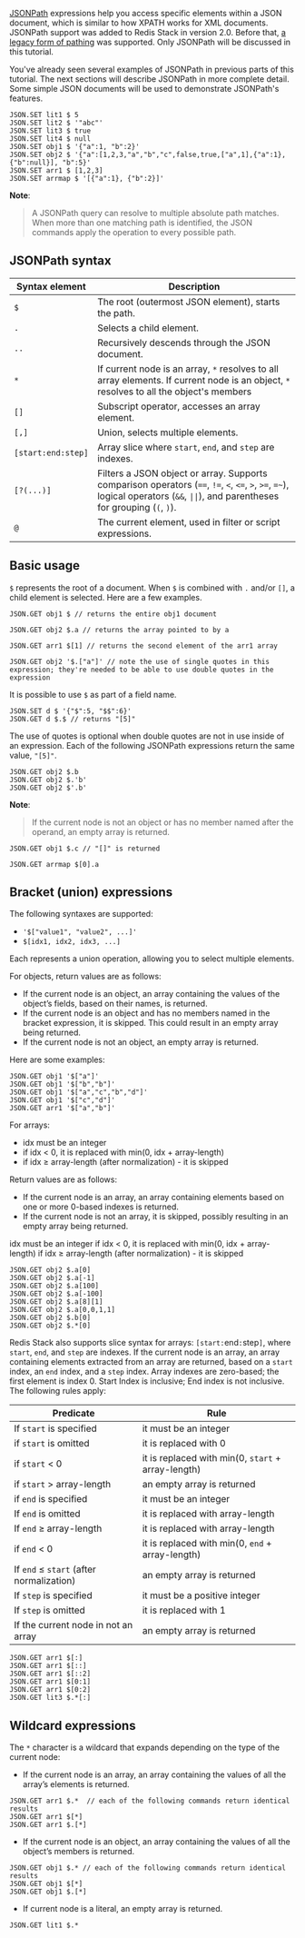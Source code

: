 [JSONPath](https://goessner.net/articles/JsonPath/) expressions help you access specific elements within a JSON document, which is similar to how XPATH works for XML documents.
JSONPath support was added to Redis Stack in version 2.0.
Before that, [a legacy form of pathing](https://redis.io/docs/data-types/json/path/#legacy-path-syntax) was supported.
Only JSONPath will be discussed in this tutorial.

You've already seen several examples of JSONPath in previous parts of this tutorial. The next sections will describe JSONPath in more complete detail.
Some simple JSON documents will be used to demonstrate JSONPath's features.

```redis Load documents
JSON.SET lit1 $ 5
JSON.SET lit2 $ '"abc"'
JSON.SET lit3 $ true
JSON.SET lit4 $ null
JSON.SET obj1 $ '{"a":1, "b":2}'
JSON.SET obj2 $ '{"a":[1,2,3,"a","b","c",false,true,["a",1],{"a":1},{"b":null}], "b":5}'
JSON.SET arr1 $ [1,2,3]
JSON.SET arrmap $ '[{"a":1}, {"b":2}]'
```

**Note**:
>A JSONPath query can resolve to multiple absolute path matches. When more than one matching path is identified, the JSON commands apply the operation to every possible path.

## JSONPath syntax

| Syntax&nbsp;element | Description |
|----------------|-------------|
| `$` | The root (outermost JSON element), starts the path. |
| `.` | Selects a child element. |
| `..` | Recursively descends through the JSON document. |
| `*` | If current node is an array, `*` resolves to all array elements. If current node is an object, `*` resolves to all the object's members |
| `[]` | Subscript operator, accesses an array element. |
| `[,]` | Union, selects multiple elements. |
| `[start:end:step]` | Array slice where `start`, `end`, and `step` are indexes. |
| `[?(...)]` | Filters a JSON object or array. Supports comparison operators (`==`, `!=`, `<`, `<=`, `>`, `>=`, `=~`), logical operators (`&&`, `\|\|`), and parentheses for grouping (`(`, `)`). |
| `@` | The current element, used in filter or script expressions. |

## Basic usage

`$` represents the root of a document. When `$` is combined with `.` and/or `[]`, a child element is selected. Here are a few examples.

```redis $ by itself
JSON.GET obj1 $ // returns the entire obj1 document
```

```redis Select an element with $.
JSON.GET obj2 $.a // returns the array pointed to by a
```

```redis Select an element with $[...]
JSON.GET arr1 $[1] // returns the second element of the arr1 array
```

```redis Select $.a using $.[] notation
JSON.GET obj2 '$.["a"]' // note the use of single quotes in this expression; they're needed to be able to use double quotes in the expression
```

It is possible to use `$` as part of a field name.

```redis Using $ as part of a field name
JSON.SET d $ '{"$":5, "$$":6}'
JSON.GET d $.$ // returns "[5]"
```

The use of quotes is optional when double quotes are not in use inside of an expression.
Each of the following JSONPath expressions return the same value, `"[5]"`.

```redis Quote usage
JSON.GET obj2 $.b
JSON.GET obj2 $.'b'
JSON.GET obj2 $'.b'
```

**Note**:
>If the current node is not an object or has no member named after the operand, an empty array is returned.

```redis Invalid path
JSON.GET obj1 $.c // "[]" is returned
```

```redis Combining . and []
JSON.GET arrmap $[0].a
```

## Bracket (union) expressions

The following syntaxes are supported:

- `'$["value1", "value2", ...]'`
- `$[idx1, idx2, idx3, ...]`

Each represents a union operation, allowing you to select multiple elements.

For objects, return values are as follows:

- If the current node is an object, an array containing the values of the object’s fields, based on their names, is returned.
- If the current node is an object and has no members named in the bracket expression, it is skipped.
This could result in an empty array being returned.
- If the current node is not an object, an empty array is returned.

Here are some examples:

```redis Bracket union examples with objects
JSON.GET obj1 '$["a"]'
JSON.GET obj1 '$["b","b"]'
JSON.GET obj1 '$["a","c","b","d"]'
JSON.GET obj1 '$["c","d"]'
JSON.GET arr1 '$["a","b"]'
```

For arrays:

- idx must be an integer
- if idx < 0, it is replaced with min(0, idx + array-length)
- if idx ≥ array-length (after normalization) - it is skipped

Return values are as follows:

- If the current node is an array, an array containing elements based on one or more 0-based indexes is returned.
- If the current node is not an array, it is skipped, possibly resulting in an empty array being returned.

idx must be an integer
if idx < 0, it is replaced with min(0, idx + array-length)
if idx ≥ array-length (after normalization) - it is skipped

```redis Bracket union examples with arrays
JSON.GET obj2 $.a[0]
JSON.GET obj2 $.a[-1]
JSON.GET obj2 $.a[100]
JSON.GET obj2 $.a[-100]
JSON.GET obj2 $.a[8][1]
JSON.GET obj2 $.a[0,0,1,1]
JSON.GET obj2 $.b[0]
JSON.GET obj2 $.*[0]
```

Redis Stack also supports slice syntax for arrays: `[start:`end`:`step`]`, where `start`, `end`, and `step` are indexes.
If the current node is an array, an array containing elements extracted from an array are returned, based on a `start` index, an `end` index, and a `step` index.
Array indexes are zero-based; the first element is index 0. Start Index is inclusive; End index is not inclusive.
The following rules apply:

| Predicate | Rule |
| --------- | ---- |
| If `start` is specified | it must be an integer |
| if `start` is omitted | it is replaced with 0 |
| if `start` < 0 | it is replaced with min(0, `start` + array-length) |
| if `start` > array-length | an empty array is returned |
| if `end` is specified | it must be an integer |
| If `end` is omitted | it is replaced with array-length |
| If `end` ≥ array-length | it is replaced with array-length |
| if `end` < 0 | it is replaced with min(0, `end` + array-length) |
| If `end` ≤ `start` (after normalization) | an empty array is returned |
| If `step` is specified | it must be a positive integer |
| If `step` is omitted | it is replaced with 1 |
| If the current node in not an array | an empty array is returned |

```redis Array slice examples
JSON.GET arr1 $[:]
JSON.GET arr1 $[::]
JSON.GET arr1 $[::2]
JSON.GET arr1 $[0:1]
JSON.GET arr1 $[0:2]
JSON.GET lit3 $.*[:]
```

## Wildcard expressions

The `*` character is a wildcard that expands depending on the type of the current node:

- If the current node is an array, an array containing the values of all the array’s elements is returned.

```redis Using * when the current node is an array
JSON.GET arr1 $.*  // each of the following commands return identical results
JSON.GET arr1 $[*]
JSON.GET arr1 $.[*]
```

- If the current node is an object, an array containing the values of all the object’s members is returned.

```redis Using * when the current node is an object
JSON.GET obj1 $.* // each of the following commands return identical results
JSON.GET obj1 $[*]
JSON.GET obj1 $.[*]
```

- If current node is a literal, an empty array is returned.

```redis Using * when the current node is a literal
JSON.GET lit1 $.*
```
